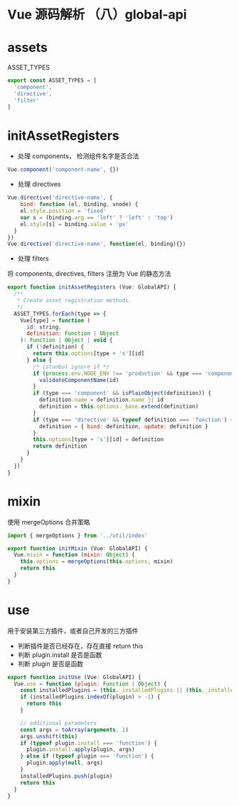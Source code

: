 # Vue 源码解析 （八）global-api

# assets

ASSET_TYPES

```js
export const ASSET_TYPES = [
  'component',
  'directive',
  'filter'
]
```
# initAssetRegisters
- 处理 components， 检测组件名字是否合法

```js
Vue.component('component-name', {})
```

- 处理 directives
```js
Vue.directive('directive-name', {
	bind: function (el, binding, vnode) {
    el.style.position = 'fixed'
    var s = (binding.arg == 'left' ? 'left' : 'top')
    el.style[s] = binding.value + 'px'
  }
})
Vue.directive('directive-name', function(el, binding){})

```
- 处理 filters

将 components, directives, filters 注册为 Vue 的静态方法

```js
export function initAssetRegisters (Vue: GlobalAPI) {
  /**
   * Create asset registration methods.
   */
  ASSET_TYPES.forEach(type => {
    Vue[type] = function (
      id: string,
      definition: Function | Object
    ): Function | Object | void {
      if (!definition) {
        return this.options[type + 's'][id]
      } else {
        /* istanbul ignore if */
        if (process.env.NODE_ENV !== 'production' && type === 'component') {
          validateComponentName(id)
        }
        if (type === 'component' && isPlainObject(definition)) {
          definition.name = definition.name || id
          definition = this.options._base.extend(definition)
        }
        if (type === 'directive' && typeof definition === 'function') {
          definition = { bind: definition, update: definition }
        }
        this.options[type + 's'][id] = definition
        return definition
      }
    }
  })
}
```

# mixin

使用 mergeOptions 合并策略

```js
import { mergeOptions } from '../util/index'

export function initMixin (Vue: GlobalAPI) {
  Vue.mixin = function (mixin: Object) {
    this.options = mergeOptions(this.options, mixin)
    return this
  }
}
```

# use

用于安装第三方插件，或者自己开发的三方插件

- 判断插件是否已经存在，存在直接 return this
- 判断 plugin.install 是否是函数
- 判断 plugin 是否是函数

```js
export function initUse (Vue: GlobalAPI) {
  Vue.use = function (plugin: Function | Object) {
    const installedPlugins = (this._installedPlugins || (this._installedPlugins = []))
    if (installedPlugins.indexOf(plugin) > -1) {
      return this
    }

    // additional parameters
    const args = toArray(arguments, 1)
    args.unshift(this)
    if (typeof plugin.install === 'function') {
      plugin.install.apply(plugin, args)
    } else if (typeof plugin === 'function') {
      plugin.apply(null, args)
    }
    installedPlugins.push(plugin)
    return this
  }
}
```
